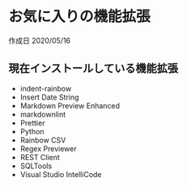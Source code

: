 # お気に入りの機能拡張

作成日 2020/05/16

## 現在インストールしている機能拡張

- indent-rainbow
- Insert Date String
- Markdown Preview Enhanced
- markdownlint
- Prettier
- Python
- Rainbow CSV
- Regex Previewer
- REST Client
- SQLTools
- Visual Studio IntelliCode
